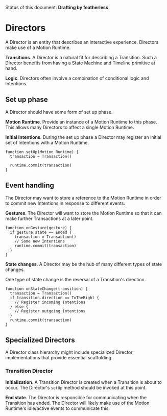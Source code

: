 Status of this document: **Drafting by featherless**

# Directors

A Director is an entity that describes an interactive experience. Directors make use of a Motion Runtime.

**Transitions**. A Director is a natural fit for describing a Transition. Such a Director benefits from having a State Machine and Timeline primitive at hand.

**Logic**. Directors often involve a combination of conditional logic and Intentions.

## Set up phase

A Director should have some form of set up phase.

**Motion Runtime**. Provide an instance of a Motion Runtime to this phase. This allows many Directors to affect a single Motion Runtime.

**Initial Intentions**. During the set up phase a Director may register an initial set of Intentions with a Motion Runtime.

    function setUp(Motion Runtime) {
      transaction = Transaction()
      
      runtime.commit(transaction)
    }

## Event handling

The Director may want to store a reference to the Motion Runtime in order to commit new Intentions in response to different events.

**Gestures**. The Director will want to store the Motion Runtime so that it can make further Transactions at a later point.

    function onGesture(gesture) {
      if gesture.state == Ended {
        transaction = Transaction()
        // Some new Intentions
        runtime.commit(transaction)
      }
    }

**State changes**. A Director may be the hub of many different types of state changes.

One type of state change is the reversal of a Transition's direction.

    function onStateChange(transition) {
      transaction = Transaction()
      if transition.direction == ToTheRight {
        // Register incoming Intentions
      } else {
        // Register outgoing Intentions
      }
      runtime.commit(transaction)
    }

## Specialized Directors

A Director class hierarchy might include specialized Director implementations that provide essential scaffolding.

### Transition Director

**Initialization**. A Transition Director is created when a Transition is about to occur. The Director's `setUp` method should be invoked at this point.

**End state**. The Director is responsible for communicating when the Transition has ended. The Director will likely make use of the Motion Runtime's idle/active events to communicate this.

